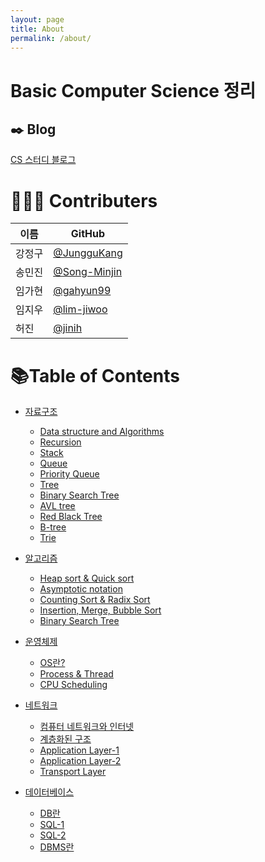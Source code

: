```yaml
---
layout: page
title: About
permalink: /about/
---
```


# Basic Computer Science 정리

## ✒️ Blog
[CS 스터디 블로그](https://basic-computer-science.github.io)

# 🧑‍🤝‍🧑 Contributers

| 이름   | GitHub                                         |
| ------ | ---------------------------------------------- |
| 강정구 | [@JungguKang](https://github.com/JungguKang) |
| 송민진 | [@Song-Minjin](https://github.com/Song-Minjin) |
| 임가현 | [@gahyun99](https://github.com/gahyun99) |
| 임지우 | [@lim-jiwoo](https://github.com/lim-jiwoo) |
| 허진 | [@jinih](https://github.com/jinih) |

# 📚Table of Contents

- [자료구조](https://basic-computer-science.github.io/category/#DataStructure)
  - [Data structure and Algorithms](https://basic-computer-science.github.io/datastructure/2022/02/28/DS-Data-structure-&-Algorithms.html)
  - [Recursion](https://basic-computer-science.github.io/datastructure/2022/03/02/DS-Recursion.html)
  - [Stack](https://basic-computer-science.github.io/datastructure/2022/03/04/DS-Stack.html)
  - [Queue](https://basic-computer-science.github.io/datastructure/2022/03/07/DS-Queue.html)
  - [Priority Queue](https://basic-computer-science.github.io/datastructure/2022/03/11/DS-Priority-Queue.html)
  - [Tree](https://basic-computer-science.github.io/datastructure/2022/04/14/DS-Tree.html)
  - [Binary Search Tree](https://basic-computer-science.github.io/datastructure/2022/04/18/DS-Binary-Search-Tree.html)
  - [AVL tree](https://basic-computer-science.github.io/datastructure/2022/04/21/DS-AVL-Tree.html)
  - [Red Black Tree](https://basic-computer-science.github.io/datastructure/2022/04/25/DS-Red-Black-Tree.html)
  - [B-tree](https://basic-computer-science.github.io/datastructure/2022/04/27/DS-B-tree,-B+tree.html)
  - [Trie](https://basic-computer-science.github.io/datastructure/2022/04/28/DS-Trie.html)


- [알고리즘](https://basic-computer-science.github.io/category/#Algorithm)
  - [Heap sort & Quick sort](https://basic-computer-science.github.io/algorithm/2022/03/03/Heap-Sort,-Quick-Sort.html)
  - [Asymptotic notation](https://basic-computer-science.github.io/algorithm/2022/03/04/Asymptotic-Notation.html)
  - [Counting Sort & Radix Sort](https://basic-computer-science.github.io/algorithm/2022/03/04/Counting-Sort,-Radix-Sort.html)
  - [Insertion, Merge, Bubble Sort](https://basic-computer-science.github.io/algorithm/2022/03/04/Insert,Merge,bubble-sort.html)
  - [Binary Search Tree](https://basic-computer-science.github.io/algorithm/2022/03/07/Binary-Search-Tree.html)


- [운영체제](https://basic-computer-science.github.io/category/#OS)
  - [OS란?](https://basic-computer-science.github.io/os/2022/02/28/What-is-OS.html)
  - [Process & Thread](https://basic-computer-science.github.io/os/2022/03/03/Process-&-Thread.html)
  - [CPU Scheduling](https://basic-computer-science.github.io/os/2022/03/04/CPU-Scheduling.html)

- [네트워크](https://basic-computer-science.github.io/category/#Network)
  - [컴퓨터 네트워크와 인터넷](https://basic-computer-science.github.io/network/2022/03/03/1st-network.html)
  - [계층화된 구조](https://basic-computer-science.github.io/network/2022/03/03/2nd-network.html)
  - [Application Layer-1](https://basic-computer-science.github.io/network/2022/03/04/3nd-network.html)
  - [Application Layer-2](https://basic-computer-science.github.io/network/2022/03/06/4th-network.html)
  - [Transport Layer](https://basic-computer-science.github.io/network/2022/03/07/5th-network.html)

- [데이터베이스](https://basic-computer-science.github.io/category/#DB)
  - [DB란](https://basic-computer-science.github.io/db/2022/03/01/DB-1.html)
  - [SQL-1](https://basic-computer-science.github.io/db/2022/03/04/DB-2.html)
  - [SQL-2](https://basic-computer-science.github.io/db/2022/03/07/DB-3.html)
  - [DBMS란](https://basic-computer-science.github.io/db/2022/03/11/DB-4.html)